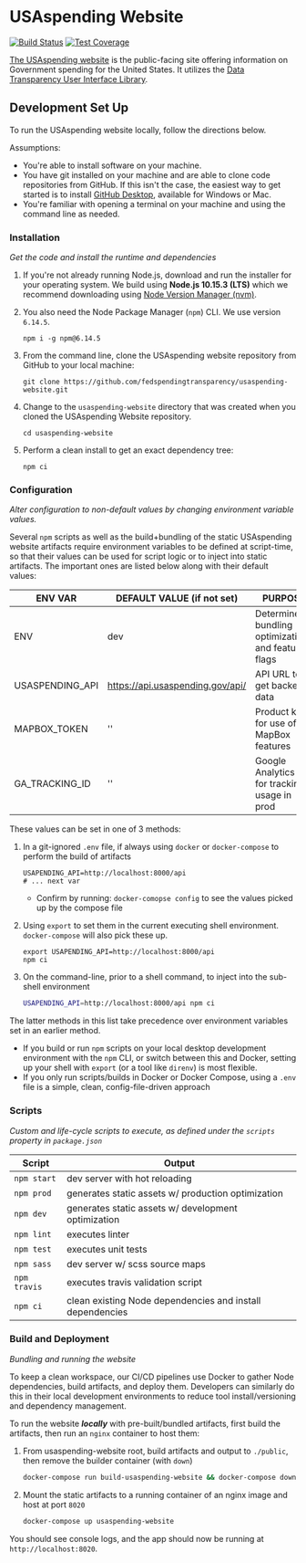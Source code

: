 # USAspending Website

[![Build Status](https://travis-ci.com/fedspendingtransparency/usaspending-website.svg?branch=dev)](https://travis-ci.com/fedspendingtransparency/usaspending-website) [![Test Coverage](https://codeclimate.com/github/fedspendingtransparency/usaspending-website/badges/coverage.svg)](https://codeclimate.com/github/fedspendingtransparency/usaspending-website/coverage)

[The USAspending website](https://www.usaspending.gov/) is the public-facing site offering information on Government spending for the United States. It utilizes the [Data Transparency User Interface Library](https://github.com/fedspendingtransparency/data-transparency-ui).

## Development Set Up
To run the USAspending website locally, follow the directions below.

Assumptions:

* You're able to install software on your machine.
* You have git installed on your machine and are able to clone code repositories from GitHub. If this isn't the case, the easiest way to get started is to install [GitHub Desktop](https://desktop.github.com/ "GitHub desktop"), available for Windows or Mac.
* You're familiar with opening a terminal on your machine and using the command line as needed.

### Installation
_Get the code and install the runtime and dependencies_

1. If you're not already running Node.js, download and run the installer for your operating system. We build using **Node.js 10.15.3 (LTS)** which we recommend downloading using [Node Version Manager (nvm)](https://github.com/nvm-sh/nvm).
2. You also need the Node Package Manager (`npm`) CLI. We use version `6.14.5`.

    ```shell
    npm i -g npm@6.14.5
    ```
3. From the command line, clone the USAspending website repository from GitHub to your local machine:

    ```shell
    git clone https://github.com/fedspendingtransparency/usaspending-website.git
    ```
4. Change to the `usaspending-website` directory that was created when you cloned the USAspending Website repository.

    ```shell
    cd usaspending-website
    ```

5. Perform a clean install to get an exact dependency tree:

    ```shell
    npm ci
    ```

### Configuration
_Alter configuration to non-default values by changing environment variable values._

Several `npm` scripts as well as the build+bundling of the static USAspending website artifacts require environment variables to be defined at script-time, so that their values can be used for script logic or to inject into static artifacts. The important ones are listed below along with their default values:

| ENV VAR         | DEFAULT VALUE (if not set)       | PURPOSE 
|-----------------|----------------------------------|----------------------------------------------------|
| ENV             | dev                              | Determine bundling optimizations and feature flags | 
| USASPENDING_API | https://api.usaspending.gov/api/ | API URL to get backend data                        |
| MAPBOX_TOKEN    | ''                               | Product key for use of MapBox features             |
| GA_TRACKING_ID  | ''                               | Google Analytics key for tracking usage in prod    |

These values can be set in one of 3 methods:

1. In a git-ignored `.env` file, if always using `docker` or `docker-compose` to perform the build of artifacts 

    ```
    USAPENDING_API=http://localhost:8000/api
    # ... next var
    ```
    - Confirm by running: `docker-comopse config` to see the values picked up by the compose file
2. Using `export` to set them in the current executing shell environment. `docker-compose` will also pick these up.

    ```
    export USAPENDING_API=http://localhost:8000/api
    npm ci
    ```
3. On the command-line, prior to a shell command, to inject into the sub-shell environment

    ```bash
    USAPENDING_API=http://localhost:8000/api npm ci
    ```

The latter methods in this list take precedence over environment variables set in an earlier method. 
- If you build or run `npm` scripts on your local desktop development environment with the `npm` CLI, or switch between this and Docker, setting up your shell with `export` (or a tool like `direnv`) is most flexible. 
- If you only run scripts/builds in Docker or Docker Compose, using a `.env` file is a simple, clean, config-file-driven approach 

### Scripts
_Custom and life-cycle scripts to execute, as defined under the `scripts` property in `package.json`_

| Script       | Output                                                      |
|--------------|-------------------------------------------------------------|
| `npm start`  | dev server with hot reloading                               |
| `npm prod`   | generates static assets w/ production optimization          |
| `npm dev`    | generates static assets w/ development optimization         |
| `npm lint`   | executes linter                                             |
| `npm test`   | executes unit tests                                         |
| `npm sass`   | dev server w/ scss source maps                              |
| `npm travis` | executes travis validation script                           |
| `npm ci`     | clean existing Node dependencies and install dependencies   |

### Build and Deployment
_Bundling and running the website_

To keep a clean workspace, our CI/CD pipelines use Docker to gather Node dependencies, build artifacts, and deploy them. Developers can similarly do this in their local development environments to reduce tool install/versioning and dependency management.

To run the website _**locally**_ with pre-built/bundled artifacts, first build the artifacts, then run an `nginx` container to host them:

1. From usaspending-website root, build artifacts and output to `./public`, then remove the builder container (with `down`)

    ```bash
    docker-compose run build-usaspending-website && docker-compose down
    ```
2. Mount the static artifacts to a running container of an nginx image and host at port `8020`

    ```bash
    docker-compose up usaspending-website
    ```

You should see console logs, and the app should now be running at `http://localhost:8020`.
